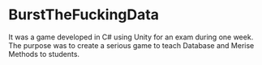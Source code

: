 # BurstTheFuckingData

It was a game developed in C# using Unity for an exam during one week.
The purpose was to create a serious game to teach Database and Merise Methods to students.
